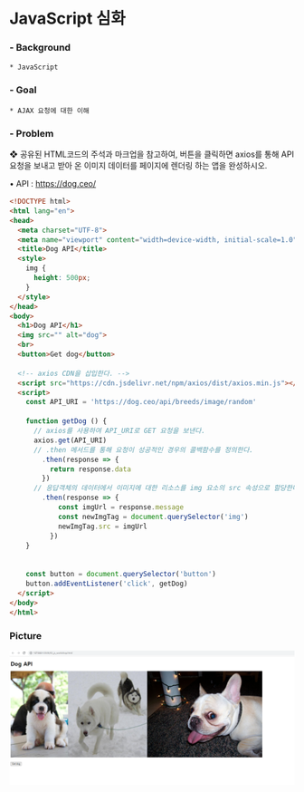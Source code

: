 # JavaScript 심화

### - Background

```
* JavaScript
```

### - Goal

```
* AJAX 요청에 대한 이해
```

### - Problem

❖ 공유된 HTML코드의 주석과 마크업을 참고하여, 버튼을 클릭하면 axios를 통해 API 요청을 보내고 받아 온 이미지 데이터를 페이지에 렌더링 하는 앱을 완성하시오.

 • API : https://dog.ceo/

```html
<!DOCTYPE html>
<html lang="en">
<head>
  <meta charset="UTF-8">
  <meta name="viewport" content="width=device-width, initial-scale=1.0">
  <title>Dog API</title>
  <style>
    img {
      height: 500px;
    }
  </style>
</head>
<body>
  <h1>Dog API</h1>
  <img src="" alt="dog">
  <br>
  <button>Get dog</button>
  
  <!-- axios CDN을 삽입한다. -->
  <script src="https://cdn.jsdelivr.net/npm/axios/dist/axios.min.js"></script>
  <script>
    const API_URI = 'https://dog.ceo/api/breeds/image/random'
    
    function getDog () {
      // axios를 사용하여 API_URI로 GET 요청을 보낸다.
      axios.get(API_URI)
      // .then 메서드를 통해 요청이 성공적인 경우의 콜백함수를 정의한다.
        .then(response => {
          return response.data
        })
      // 응답객체의 데이터에서 이미지에 대한 리소스를 img 요소의 src 속성으로 할당한다.
        .then(response => {
            const imgUrl = response.message
            const newImgTag = document.querySelector('img')
            newImgTag.src = imgUrl
          })
    }


    const button = document.querySelector('button')
    button.addEventListener('click', getDog)
  </script>
</body>
</html>
```

### Picture

![image-20211101174202452](workshop.assets/image-20211101174202452.png)
